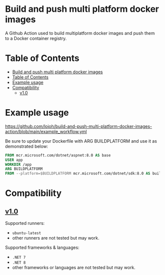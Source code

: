 # Build and push multi platform docker images

A Github Action used to build multiplatform docker images and push them to a Docker container registry.

# Table of Contents

- [Build and push multi platform docker images](#build-and-push-multi-platform-docker-images)
- [Table of Contents](#table-of-contents)
- [Example usage](#example-usage)
- [Compatibility](#compatibility)
  - [v1.0](#v10)

# Example usage

https://github.com/lojoh/build-and-push-multi-platform-docker-images-action/blob/main/example_workflow.yml

Be sure to update your Dockerfile with ARG BUILDPLATFORM and use it as demonstrated below:

```Dockerfile
FROM mcr.microsoft.com/dotnet/aspnet:8.0 AS base
USER app
WORKDIR /app
ARG BUILDPLATFORM
FROM --platform=$BUILDPLATFORM mcr.microsoft.com/dotnet/sdk:8.0 AS build
```

# Compatibility

## [v1.0](https://github.com/lojoh/gh-action-build-and-push-multi-platform-docker-images/releases/tag/1.0)

Supported runners:

- `ubuntu-latest`
- other runners are not tested but may work.

Supported frameworks & languages:

- `.NET 7`
- `.NET 8`
- other frameworks or languages are not tested but may work.
